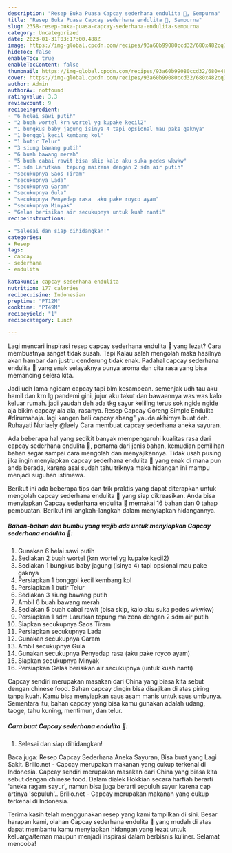 ```yaml
---
description: "Resep Buka Puasa Capcay sederhana endulita 🤭, Sempurna"
title: "Resep Buka Puasa Capcay sederhana endulita 🤭, Sempurna"
slug: 2358-resep-buka-puasa-capcay-sederhana-endulita-sempurna
category: Uncategorized
date: 2023-01-31T03:17:00.488Z
image: https://img-global.cpcdn.com/recipes/93a60b99080ccd32/680x482cq70/capcay-sederhana-endulita-foto-resep-utama.jpg
hideToc: false
enableToc: true
enableTocContent: false
thumbnail: https://img-global.cpcdn.com/recipes/93a60b99080ccd32/680x482cq70/capcay-sederhana-endulita-foto-resep-utama.jpg
cover: https://img-global.cpcdn.com/recipes/93a60b99080ccd32/680x482cq70/capcay-sederhana-endulita-foto-resep-utama.jpg
author: Admin
authorAv: notfound
ratingvalue: 3.3
reviewcount: 9
recipeingredient:
- "6 helai sawi putih"
- "2 buah wortel krn wortel yg kupake kecil2"
- "1 bungkus baby jagung isinya 4 tapi opsional mau pake gaknya"
- "1 bonggol kecil kembang kol"
- "1 butir Telur"
- "3 siung bawang putih"
- "6 buah bawang merah"
- "5 buah cabai rawit bisa skip kalo aku suka pedes wkwkw"
- "1 sdm Larutkan  tepung maizena dengan 2 sdm air putih"
- "secukupnya Saos Tiram"
- "secukupnya Lada"
- "secukupnya Garam"
- "secukupnya Gula"
- "secukupnya Penyedap rasa  aku pake royco ayam"
- "secukupnya Minyak"
- "Gelas berisikan air secukupnya untuk kuah nanti"
recipeinstructions:

- "Selesai dan siap dihidangkan!"
categories:
- Resep
tags:
- capcay
- sederhana
- endulita

katakunci: capcay sederhana endulita 
nutrition: 177 calories
recipecuisine: Indonesian
preptime: "PT12M"
cooktime: "PT49M"
recipeyield: "1"
recipecategory: Lunch

---
```



Lagi mencari inspirasi resep capcay sederhana endulita 🤭 yang lezat? Cara membuatnya sangat tidak susah. Tapi Kalau salah mengolah maka hasilnya akan hambar dan justru cenderung tidak enak. Padahal capcay sederhana endulita 🤭 yang enak selayaknya punya aroma dan cita rasa yang bisa memancing selera kita.


Jadi udh lama ngidam capcay tapi blm kesampean. semenjak udh tau aku hamil dan krn lg pandemi gini, jujur aku takut dan bawaannya was was kalo keluar rumah. jadi yaudah deh ada tkg sayur keliling terus sok ngide ngide aja bikim capcay ala ala, rasanya. Resep Capcay Goreng Simple Endulita #dirumahaja. lagi kangen beli capcay abang&#34; yauda akhirnya buat deh. Ruhayati Nurlaely @laely Cara membuat capcay sederhana aneka sayuran.

Ada beberapa hal yang sedikit banyak mempengaruhi kualitas rasa dari capcay sederhana endulita 🤭, pertama dari jenis bahan, kemudian pemilihan bahan segar sampai cara mengolah dan menyajikannya. Tidak usah pusing jika ingin menyiapkan capcay sederhana endulita 🤭 yang enak di mana pun anda berada, karena asal sudah tahu triknya maka hidangan ini mampu menjadi suguhan istimewa.


Berikut ini ada beberapa tips dan trik praktis yang dapat diterapkan untuk mengolah capcay sederhana endulita 🤭 yang siap dikreasikan. Anda bisa menyiapkan Capcay sederhana endulita 🤭 memakai 16 bahan dan 0 tahap pembuatan. Berikut ini langkah-langkah dalam menyiapkan hidangannya.

<!--inarticleads1-->

##### Bahan-bahan dan bumbu yang wajib ada untuk menyiapkan Capcay sederhana endulita 🤭:

1. Gunakan 6 helai sawi putih
1. Sediakan 2 buah wortel (krn wortel yg kupake kecil2)
1. Sediakan 1 bungkus baby jagung (isinya 4) tapi opsional mau pake gaknya
1. Persiapkan 1 bonggol kecil kembang kol
1. Persiapkan 1 butir Telur
1. Sediakan 3 siung bawang putih
1. Ambil 6 buah bawang merah
1. Sediakan 5 buah cabai rawit (bisa skip, kalo aku suka pedes wkwkw)
1. Persiapkan 1 sdm Larutkan  tepung maizena dengan 2 sdm air putih
1. Siapkan secukupnya Saos Tiram
1. Persiapkan secukupnya Lada
1. Gunakan secukupnya Garam
1. Ambil secukupnya Gula
1. Gunakan secukupnya Penyedap rasa  (aku pake royco ayam)
1. Siapkan secukupnya Minyak
1. Persiapkan Gelas berisikan air secukupnya (untuk kuah nanti)


Capcay sendiri merupakan masakan dari China yang biasa kita sebut dengan chinese food. Bahan capcay dingin bisa disajikan di atas piring tanpa kuah. Kamu bisa menyiapkan saus asam manis untuk saus umbunya. Sementara itu, bahan capcay yang bisa kamu gunakan adalah udang, taoge, tahu kuning, mentimun, dan telur. 

<!--inarticleads2-->

##### Cara buat Capcay sederhana endulita 🤭:


1. Selesai dan siap dihidangkan!

Baca juga: Resep Capcay Sederhana Aneka Sayuran, Bisa buat yang Lagi Sakit. Brilio.net - Capcay merupakan makanan yang cukup terkenal di Indonesia. Capcay sendiri merupakan masakan dari China yang biasa kita sebut dengan chinese food. Dalam dialek Hokkian secara harfiah berarti &#39;aneka ragam sayur&#39;, namun bisa juga berarti sepuluh sayur karena cap artinya &#39;sepuluh&#39;.. Brilio.net - Capcay merupakan makanan yang cukup terkenal di Indonesia. 

Terima kasih telah menggunakan resep yang kami tampilkan di sini. Besar harapan kami, olahan Capcay sederhana endulita 🤭 yang mudah di atas dapat membantu kamu menyiapkan hidangan yang lezat untuk keluarga/teman maupun menjadi inspirasi dalam berbisnis kuliner. Selamat mencoba!
